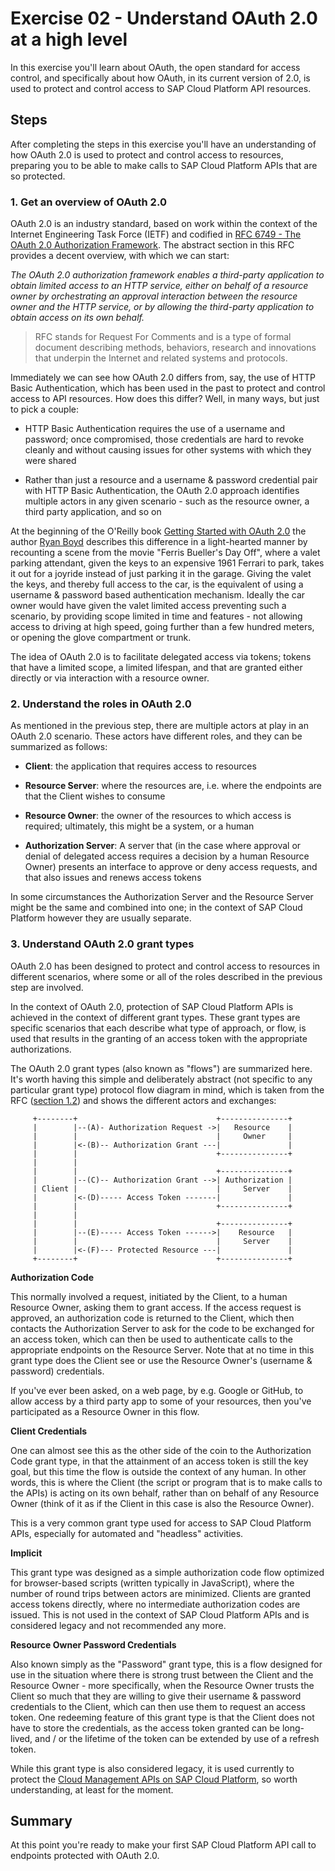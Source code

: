 # Exercise 02 - Understand OAuth 2.0 at a high level

In this exercise you'll learn about OAuth, the open standard for access control, and specifically about how OAuth, in its current version of 2.0, is used to protect and control access to SAP Cloud Platform API resources.


## Steps

After completing the steps in this exercise you'll have an understanding of how OAuth 2.0 is used to protect and control access to resources, preparing you to be able to make calls to SAP Cloud Platform APIs that are so protected.

### 1. Get an overview of OAuth 2.0

OAuth 2.0 is an industry standard, based on work within the context of the Internet Engineering Task Force (IETF) and codified in [RFC 6749 - The OAuth 2.0 Authorization Framework](https://tools.ietf.org/html/rfc6749). The abstract section in this RFC provides a decent overview, with which we can start:

_The OAuth 2.0 authorization framework enables a third-party
   application to obtain limited access to an HTTP service, either on
   behalf of a resource owner by orchestrating an approval interaction
   between the resource owner and the HTTP service, or by allowing the
   third-party application to obtain access on its own behalf._

> RFC stands for Request For Comments and is a type of formal document describing methods, behaviors, research and innovations that underpin the Internet and related systems and protocols.

Immediately we can see how OAuth 2.0 differs from, say, the use of HTTP Basic Authentication, which has been used in the past to protect and control access to API resources. How does this differ? Well, in many ways, but just to pick a couple:

- HTTP Basic Authentication requires the use of a username and password; once compromised, those credentials are hard to revoke cleanly and without causing issues for other systems with which they were shared

- Rather than just a resource and a username & password credential pair with HTTP Basic Authentication, the OAuth 2.0 approach identifies multiple actors in any given scenario - such as the resource owner, a third party application, and so on

At the beginning of the O'Reilly book [Getting Started with OAuth 2.0](https://www.oreilly.com/library/view/getting-started-with/9781449317843/) the author [Ryan Boyd](https://www.linkedin.com/in/ryguyrg/) describes this difference in a light-hearted manner by recounting a scene from the movie "Ferris Bueller's Day Off", where a valet parking attendant, given the keys to an expensive 1961 Ferrari to park, takes it out for a joyride instead of just parking it in the garage. Giving the valet the keys, and thereby full access to the car, is the equivalent of using a username & password based authentication mechanism. Ideally the car owner would have given the valet limited access preventing such a scenario, by providing scope limited in time and features - not allowing access to driving at high speed, going further than a few hundred meters, or opening the glove compartment or trunk.

The idea of OAuth 2.0 is to facilitate delegated access via tokens; tokens that have a limited scope, a limited lifespan, and that are granted either directly or via interaction with a resource owner.


### 2. Understand the roles in OAuth 2.0

As mentioned in the previous step, there are multiple actors at play in an OAuth 2.0 scenario. These actors have different roles, and they can be summarized as follows:

- **Client**: the application that requires access to resources

- **Resource Server**: where the resources are, i.e. where the endpoints are that the Client wishes to consume

- **Resource Owner**: the owner of the resources to which access is required; ultimately, this might be a system, or a human

- **Authorization Server**: A server that (in the case where approval or denial of delegated access requires a decision by a human Resource Owner) presents an interface to approve or deny access requests, and that also issues and renews access tokens

In some circumstances the Authorization Server and the Resource Server might be the same and combined into one; in the context of SAP Cloud Platform however they are usually separate.


### 3. Understand OAuth 2.0 grant types

OAuth 2.0 has been designed to protect and control access to resources in different scenarios, where some or all of the roles described in the previous step are involved.

In the context of OAuth 2.0, protection of SAP Cloud Platform APIs is achieved in the context of different grant types. These grant types are specific scenarios that each describe what type of approach, or flow, is used that results in the granting of an access token with the appropriate authorizations.

The OAuth 2.0 grant types (also known as "flows") are summarized here. It's worth having this simple and deliberately abstract (not specific to any particular grant type) protocol flow diagram in mind, which is taken from the RFC ([section 1.2](https://tools.ietf.org/html/rfc6749#section-1.2)) and shows the different actors and exchanges:

```
     +--------+                               +---------------+
     |        |--(A)- Authorization Request ->|   Resource    |
     |        |                               |     Owner     |
     |        |<-(B)-- Authorization Grant ---|               |
     |        |                               +---------------+
     |        |
     |        |                               +---------------+
     |        |--(C)-- Authorization Grant -->| Authorization |
     | Client |                               |     Server    |
     |        |<-(D)----- Access Token -------|               |
     |        |                               +---------------+
     |        |
     |        |                               +---------------+
     |        |--(E)----- Access Token ------>|    Resource   |
     |        |                               |     Server    |
     |        |<-(F)--- Protected Resource ---|               |
     +--------+                               +---------------+
```

**Authorization Code**

This normally involved a request, initiated by the Client, to a human Resource Owner, asking them to grant access. If the access request is approved, an authorization code is returned to the Client, which then contacts the Authorization Server to ask for the code to be exchanged for an access token, which can then be used to authenticate calls to the appropriate endpoints on the Resource Server. Note that at no time in this grant type does the Client see or use the Resource Owner's (username & password) credentials.

If you've ever been asked, on a web page, by e.g. Google or GitHub, to allow access by a third party app to some of your resources, then you've participated as a Resource Owner in this flow.

**Client Credentials**

One can almost see this as the other side of the coin to the Authorization Code grant type, in that the attainment of an access token is still the key goal, but this time the flow is outside the context of any human. In other words, this is where the Client (the script or program that is to make calls to the APIs) is acting on its own behalf, rather than on behalf of any Resource Owner (think of it as if the Client in this case is also the Resource Owner).

This is a very common grant type used for access to SAP Cloud Platform APIs, especially for automated and "headless" activities.

**Implicit**

This grant type was designed as a simple authorization code flow optimized for browser-based scripts (written typically in JavaScript), where the number of round trips between actors are minimized. Clients are granted access tokens directly, where no intermediate authorization codes are issued. This is not used in the context of SAP Cloud Platform APIs and is considered legacy and not recommended any more.

**Resource Owner Password Credentials**

Also known simply as the "Password" grant type, this is a flow designed for use in the situation where there is strong trust between the Client and the Resource Owner - more specifically, when the Resource Owner trusts the Client so much that they are willing to give their username & password credentials to the Client, which can then use them to request an access token. One redeeming feature of this grant type is that the Client does not have to store the credentials, as the access token granted can be long-lived, and / or the lifetime of the token can be extended by use of a refresh token.

While this grant type is also considered legacy, it is used currently to protect the [Cloud Management APIs on SAP Cloud Platform](https://help.sap.com/viewer/65de2977205c403bbc107264b8eccf4b/Cloud/en-US/3670474a58c24ac2b082e76cbbd9dc19.html), so worth understanding, at least for the moment.




## Summary

At this point you're ready to make your first SAP Cloud Platform API call to endpoints protected with OAuth 2.0.
